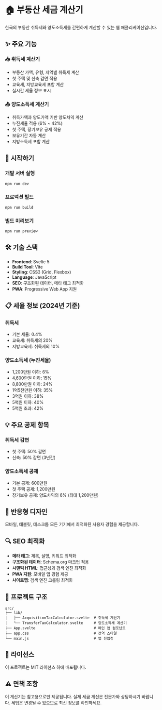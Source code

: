 # 🏠 부동산 세금 계산기

한국의 부동산 취득세와 양도소득세를 간편하게 계산할 수 있는 웹 애플리케이션입니다.

## ✨ 주요 기능

### 📥 취득세 계산기
- 부동산 가액, 유형, 지역별 취득세 계산
- 첫 주택 및 신축 감면 적용
- 교육세, 지방교육세 포함 계산
- 실시간 세율 정보 표시

### 📤 양도소득세 계산기
- 취득가액과 양도가액 기반 양도차익 계산
- 누진세율 적용 (6% ~ 42%)
- 첫 주택, 장기보유 공제 적용
- 보유기간 자동 계산
- 지방소득세 포함 계산

## 🚀 시작하기

### 개발 서버 실행
```bash
npm run dev
```

### 프로덕션 빌드
```bash
npm run build
```

### 빌드 미리보기
```bash
npm run preview
```

## 🛠️ 기술 스택

- **Frontend**: Svelte 5
- **Build Tool**: Vite
- **Styling**: CSS3 (Grid, Flexbox)
- **Language**: JavaScript
- **SEO**: 구조화된 데이터, 메타 태그 최적화
- **PWA**: Progressive Web App 지원

## 📋 세율 정보 (2024년 기준)

### 취득세
- 기본 세율: 0.4%
- 교육세: 취득세의 20%
- 지방교육세: 취득세의 10%

### 양도소득세 (누진세율)
- 1,200만원 이하: 6%
- 4,600만원 이하: 15%
- 8,800만원 이하: 24%
- 1억5천만원 이하: 35%
- 3억원 이하: 38%
- 5억원 이하: 40%
- 5억원 초과: 42%

## 💡 주요 공제 항목

### 취득세 감면
- 첫 주택: 50% 감면
- 신축: 50% 감면 (3년간)

### 양도소득세 공제
- 기본 공제: 600만원
- 첫 주택 공제: 1,200만원
- 장기보유 공제: 양도차익의 6% (최대 1,200만원)

## 📱 반응형 디자인

모바일, 태블릿, 데스크톱 모든 기기에서 최적화된 사용자 경험을 제공합니다.

## 🔍 SEO 최적화

- **메타 태그**: 제목, 설명, 키워드 최적화
- **구조화된 데이터**: Schema.org 마크업 적용
- **시맨틱 HTML**: 접근성과 검색 엔진 최적화
- **PWA 지원**: 모바일 앱 경험 제공
- **사이트맵**: 검색 엔진 크롤링 최적화

## 🔧 프로젝트 구조

```
src/
├── lib/
│   ├── AcquisitionTaxCalculator.svelte  # 취득세 계산기
│   └── TransferTaxCalculator.svelte     # 양도소득세 계산기
├── App.svelte                           # 메인 앱 컴포넌트
├── app.css                              # 전역 스타일
└── main.js                              # 앱 진입점
```

## 📄 라이선스

이 프로젝트는 MIT 라이선스 하에 배포됩니다.

## ⚠️ 면책 조항

이 계산기는 참고용으로만 제공됩니다. 실제 세금 계산은 전문가와 상담하시기 바랍니다. 세법은 변경될 수 있으므로 최신 정보를 확인하세요.
